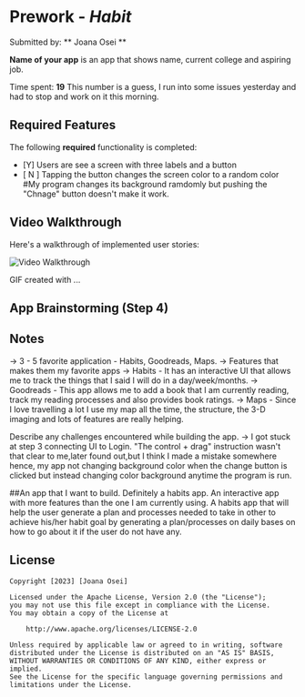 
# Prework - *Habit*

Submitted by: ** Joana Osei **

**Name of your app** is an app that shows name, current college and aspiring job.   

Time spent: **19** This number is a guess, I run into some issues yesterday and had to stop and work on it this morning.

## Required Features

The following **required** functionality is completed:

- [Y] Users are see a screen with three labels and a button
- [ N ] Tapping the button changes the screen color to a random color #My program changes its background ramdomly but pushing the "Chnage" button doesn't make it work.
 
## Video Walkthrough

Here's a walkthrough of implemented user stories:

<img src='http://i.imgur.com/link/to/your/gif/file.gif' title='Video Walkthrough' width='' alt='Video Walkthrough' />

<!-- Replace this with whatever GIF tool you used! -->
GIF created with ...  
<!-- Recommended tools:
[Kap](https://getkap.co/) for macOS
[ScreenToGif](https://www.screentogif.com/) for Windows
[peek](https://github.com/phw/peek) for Linux. -->

## App Brainstorming (Step 4)

## Notes
-> 3 - 5 favorite application - Habits, Goodreads, Maps. 
-> Features that makes them my favorite apps 
-> Habits - It has an interactive UI that allows me to track the things that I said I will do in a day/week/months. 
-> Goodreads - This app allows me to add a book that I am currently reading, track my reading processes and also provides book ratings. 
-> Maps - Since I love travelling a lot I use my map all the time, the structure, the 3-D imaging and lots of features are really helping. 

Describe any challenges encountered while building the app.
-> I got stuck at step 3 connecting UI to Login. "The control + drag" instruction wasn't that clear to me,later found out,but I think I made a mistake somewhere hence, my app not changing background color when the change button is clicked but instead changing color background anytime the program is run.  

##An app that I want to build.
Definitely a habits app. An interactive app with more features than the one I am currently using. A habits app that will help the user generate a plan and processes needed to take in other to achieve his/her habit goal by generating a plan/processes on daily bases on how to go about it if the user do not have any. 

## License

    Copyright [2023] [Joana Osei]

    Licensed under the Apache License, Version 2.0 (the "License");
    you may not use this file except in compliance with the License.
    You may obtain a copy of the License at

        http://www.apache.org/licenses/LICENSE-2.0

    Unless required by applicable law or agreed to in writing, software
    distributed under the License is distributed on an "AS IS" BASIS,
    WITHOUT WARRANTIES OR CONDITIONS OF ANY KIND, either express or implied.
    See the License for the specific language governing permissions and
    limitations under the License.
